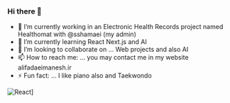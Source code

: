 ### Hi there 👋
- 🔭 I’m currently working in an Electronic Health Records project named Healthomat with @sshamaei (my admin)
- 🌱 I’m currently learning React Next.js and AI
- 👯 I’m looking to collaborate on ... Web projects and also AI
- 📫 How to reach me: ... you may contact me in my website alifadaeimanesh.ir
- ⚡ Fun fact: ... I like piano also and Taekwondo

![React](https://img.shields.io/badge/React-000000?style=for-the-badge&logo=React&logoColor=blue)]

